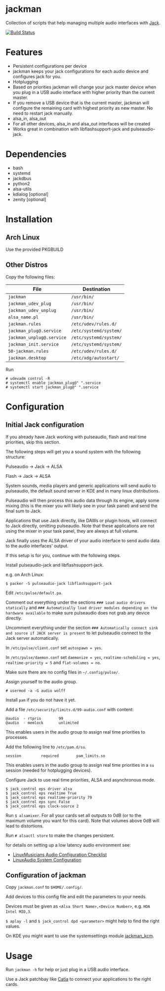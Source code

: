 # jackman
Collection of scripts that help managing multiple audio interfaces with [Jack](https://github.com/jackaudio).

[![Build Status](https://travis-ci.org/progwolff/jackman.svg?branch=master)](https://travis-ci.org/progwolff/jackman)

# Features
 
- Persistent configurations per device
 - jackman keeps your jack configurations for each audio device and configures jack for you.
- Hotplugging
 - Based on priorities jackman will change your jack master device when you plug in a USB audio interface with higher priority than the current master.
 - If you remove a USB device that is the current master, jackman will configure the remaining card with highest priority as new master. No need to restart jack 
manually.
- alsa_in, alsa_out
 - For all other devices, alsa_in and alsa_out interfaces will be created  
- Works great in combination with libflashsupport-jack and pulseaudio-jack.

# Dependencies
- bash
- systemd
- jackdbus
- python2
- alsa-utils
- kdialog [optional]
- zenity [optional]

# Installation

## Arch Linux 
Use the provided PKGBUILD

## Other Distros

Copy the following files:

|  File                      | Destination                              |
|----------------------------|------------------------------------------|
| `jackman`                  | `/usr/bin/`                              |
| `jackman_udev_plug`        | `/usr/bin/`                              |
| `jackman_udev_unplug`      | `/usr/bin/`                              |
| `alsa_name.pl`             | `/usr/bin/`                              |
| `jackman.rules`            | `/etc/udev/rules.d/`                     |
| `jackman_plug@.service`    | `/etc/systemd/system/`                   |
| `jackman_unplug@.service`  | `/etc/systemd/system/`                   |
| `jackman_init.service`     | `/etc/systemd/system/`                   |
| `50-jackman.rules`         | `/etc/udev/rules.d/`                     |
| `jackman.desktop`          | `/etc/xdg/autostart/`                    |

Run 
```
# udevadm control -R
# systemctl enable jackman_plug@" ".service
# systemctl start jackman_plug@" ".service
```

# Configuration

## Initial Jack configuration

If you already have Jack working with pulseaudio, flash and real time priorities, skip this section.

The following steps will get you a sound system with the following structure:

Pulseaudio -> Jack -> ALSA 

Flash -> Jack -> ALSA

System sounds, media players and generic applications will send audio to pulseaudio, the default sound server in KDE and in many linux distributions.

Pulseaudio will then process this audio data through its engine, apply some mixing (this is the mixer you will likely see in your task panel) and send the final sum to Jack.

Applications that use Jack directly, like DAWs or plugin hosts, will connect to Jack directly, omitting pulseaudio. Note that these applications are not using the mixer in your task panel, they are always at full volume.

Jack finally uses the ALSA driver of your audio interface to send audio data to the audio interfaces' output.

If this setup is for you, continue with the following steps.

Install pulseaudio-jack and libflashsupport-jack.

e.g. on Arch Linux:
```
$ packer -S pulseaudio-jack libflashsupport-jack
```

Edit `/etc/pulse/default.pa`. 

Comment out everything under the sections `### Load audio drivers statically` and `### Automatically load driver modules depending on the hardware available` to make sure pulseaudio does not grab any device directly.

Uncomment everything under the section `### Automatically connect sink and source if JACK server is present` to let pulseaudio connect to the Jack server automatically.

In `/etc/pulse/client.conf` set  `autospawn = yes`.

In `/etc/pulse/daemon.conf` set `daemonize = yes`, `realtime-scheduling = yes`, `realtime-priority = 5` and `flat-volumes = no`.

Make sure there are no config files in `~/.config/pulse/`.

Assign yourself to the audio group.
```
# usermod -a -G audio wolff
```

Install `pam` if you do not have it yet.

Add a file `/etc/security/limits.d/99-audio.conf` with content:
```
@audio  - rtprio        99
@audio  - memlock       unlimited
```
This enables users in the audio group to assign real time priorities to processes.

Add the following line to `/etc/pam.d/su`.
```
session         required        pam_limits.so
```
This enables users in the audio group to assign real time priorities in a `su` session (needed for hotplugging devices).

Configure Jack to use real time priorities, ALSA and asynchronous mode.
```
$ jack_control eps driver alsa
$ jack_control eps realtime True
$ jack_control eps realtime-priority 79
$ jack_control eps sync False
$ jack_control eps clock-source 2
```

Run `$ alsamixer`. For all your cards set all outputs to 0dB (or to the maximum volume you want for this card). Note that volumes above 0dB will lead to distortions.

Run `# alsactl store` to make the changes persistent.

for details on setting up a low latency audio environment see:
* [LinuxMusicians Audio Configuration Checklist](https://linuxmusicians.com/viewtopic.php?f=27&t=15378)
* [LinuxAudio System Configuration](http://wiki.linuxaudio.org/wiki/system_configuration)

## Configuration of jackman

Copy `jackman.conf` to `$HOME/.config/`.

Add devices to this config file and edit the parameters to your needs.

Devices must be given as `<Alsa Short Name>,<Device Number>`, e.g. `HDA Intel MID,3`.

`$ aplay -l` and `$ jack_control dpd <parameter>` might help to find the right values.

On KDE you might want to use the systemsettings module [jackman_kcm](https://github.com/progwolff/jackman_kcm). 

# Usage

Run `jackman -h` for help or just plug in a USB audio interface.

Use a Jack patchbay like [Catia](http://kxstudio.linuxaudio.org/Applications:Catia) to connect your applications to the right cards.

